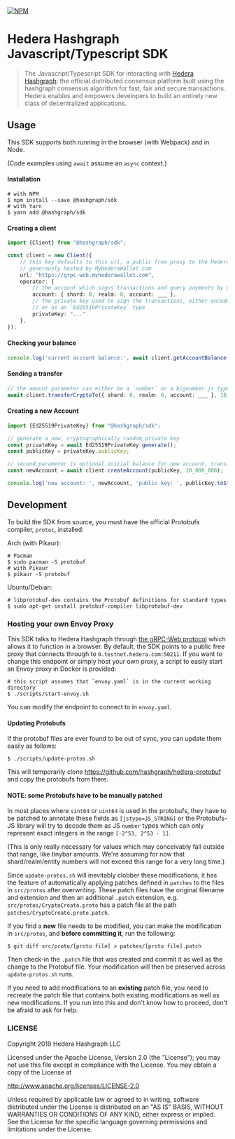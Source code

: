 [![NPM](https://img.shields.io/npm/l/@hashgraph/sdk)](https://www.npmjs.com/package/@hashgraph/sdk)

# Hedera Hashgraph Javascript/Typescript SDK

> The Javascript/Typescript SDK for interacting with [Hedera Hashgraph]: the official distributed consensus
> platform built using the hashgraph consensus algorithm for fast, fair and secure
> transactions. Hedera enables and empowers developers to build an entirely new
> class of decentralized applications.

[Hedera Hashgraph]: https://hedera.com/

## Usage

This SDK supports both running in the browser (with Webpack) and in Node.

(Code examples using `await` assume an `async` context.)

#### Installation
```shell script
# with NPM
$ npm install --save @hashgraph/sdk
# with Yarn
$ yarn add @hashgraph/sdk
```

#### Creating a client
```typescript
import {Client} from "@hashgraph/sdk";

const client = new Client({ 
    // this key defaults to this url, a public free proxy to the Hedera public testnet
    // generously hosted by MyHederaWallet.com
    url: "https://grpc-web.myhederawallet.com",
    operator: {
        // the account which signs transactions and query payments by default
        account: { shard: 0, realm: 0, account: ___ },
        // the private key used to sign the transactions, either encoded as a string
        // or as an `Ed25519PrivateKey` type 
        privateKey: "..."
    },
});
```

#### Checking your balance
```typescript
console.log('current account balance:', await client.getAccountBalance());
```

#### Sending a transfer
```typescript
// the amount parameter can either be a `number` or a bignumber.js type
await client.transferCryptoTo({ shard: 0, realm: 0, account: ___ }, 10_000_000);
```

#### Creating a new Account
```typescript
import {Ed25519PrivateKey} from "@hashgraph/sdk";

// generate a new, cryptographically random private key
const privateKey = await Ed25519PrivateKey.generate();
const publicKey = privateKey.publicKey;

// second parameter is optional initial balance for new account, transferred from operator account
const newAccount = await client.createAccount(publicKey, 10_000_000);

console.log('new account: ', newAccount, 'public key: ', publicKey.toString(), ' private key: ', privateKey.toString());
```

## Development

To build the SDK from source, you must have the official Protobufs compiler, `protoc`, installed:

Arch (with Pikaur):
```shell script
# Pacman
$ sudo pacman -S protobuf
# with Pikaur
$ pikaur -S protobuf
```

Ubuntu/Debian:
```shell script
# libprotobuf-dev contains the Protobuf definitions for standard types
$ sudo apt-get install protobuf-compiler libprotobuf-dev
```

### Hosting your own Envoy Proxy

This SDK talks to Hedera Hashgraph through [the gRPC-Web protocol] which allows it to function
in a browser. By default, the SDK points to a public free proxy that connects through to
`0.testnet.hedera.com:50211`. If you want to change this endpoint or simply host your own proxy,
a script to easily start an Envoy proxy in Docker is provided:

```shell script
# this script assumes that `envoy.yaml` is in the current working directory
$ ./scripts/start-envoy.sh
```

You can modify the endpoint to connect to in `envoy.yaml`.

[the gRPC-Web protocol]: https://github.com/grpc/grpc/blob/master/doc/PROTOCOL-WEB.md

#### Updating Protobufs
If the protobuf files are ever found to be out of sync, you can update them easily as follows:
```shell script
$ ./scripts/update-protos.sh
```

This will temporarily clone https://github.com/hashgraph/hedera-protobuf and copy the protobufs from
there.

#### NOTE: some Protobufs have to be manually patched
In most places where `sint64` or `uint64` is used in the protobufs, they have to be patched
to annotate these fields as `[jstype=JS_STRING]` or the Protobufs-JS library will try to decode
them as JS `number` types which can only represent exact integers in the range `[-2^53, 2^53 - 1]`.

(This is only really necessary for values which may conceivably fall outside that range, like 
tinybar amounts. We're assuming for now that shard/realm/entity numbers will not exceed this range 
for a very long time.)

Since `update-protos.sh` will inevitably clobber these modifications, it has the feature of
automatically applying patches defined in `patches` to the files in `src/protos` after overwriting.
These patch files have the original filename and extension and then an additional `.patch` 
extension, e.g. `src/protos/CryptoCreate.proto` has a patch file at the path 
`patches/CryptoCreate.proto.patch`.

If you find a **new** file needs to be modified, you can make the modification in `src/protos`, and 
**before committing it**, run the following:

```shell script
$ git diff src/proto/[proto file] > patches/[proto file].patch 
```

Then check-in the `.patch` file that was created and commit it as well as the change to the Protobuf
file. Your modification will then be preserved across `update-protos.sh` runs.

If you need to add modifications to an **existing** patch file, you need to recreate the patch file
that contains both existing modifications as well as new modifications. If you run into this and
don't know how to proceed, don't be afraid to ask for help.

### LICENSE

Copyright 2019 Hedera Hashgraph LLC

Licensed under the Apache License, Version 2.0 (the "License");
you may not use this file except in compliance with the License.
You may obtain a copy of the License at

http://www.apache.org/licenses/LICENSE-2.0

Unless required by applicable law or agreed to in writing, software
distributed under the License is distributed on an "AS IS" BASIS,
WITHOUT WARRANTIES OR CONDITIONS OF ANY KIND, either express or implied.
See the License for the specific language governing permissions and
limitations under the License.
